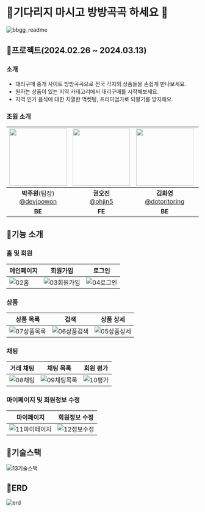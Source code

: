 # 🤝기다리지 마시고 방방곡곡 하세요 🤝
![bbgg_readme](https://github.com/devjoowon/BangBangGokGok/assets/124244074/0cee1210-ec30-472b-a9c0-7f4b8d9b5e48)

## 📌프로젝트(2024.02.26 ~ 2024.03.13)
### 소개
- 대리구매 중개 사이트 방방곡곡으로 전국 각지의 상품들을 손쉽게 만나보세요.
- 원하는 상품이 있는 지역 카테고리에서 대리구매를 시작해보세요.
- 지역 인기 음식에 대한 치열한 먹켓팅, 프리미엄가로 되팔기를 방지해요.

### 조원 소개
|<img src="https://avatars.githubusercontent.com/u/124244074?v=4" width="150" height="150"/>|<img src="https://avatars.githubusercontent.com/u/116572564?v=4" width="150" height="150"/>|<img src="https://avatars.githubusercontent.com/u/108084021?v=4" width="150" height="150"/>|<img src="https://avatars.githubusercontent.com/u/154948846?v=4" width="150" height="150"/>|
|:-:|:-:|:-:|:-:|
|**박주원**(팀장)<br/>[@devjoowon](https://github.com/devjoowon)|**권오진**<br/>[@ohjin5](https://github.com/ohjin5)|**김화영**<br/>[@dotoritoring](https://github.com/dotoritoring)|**신동원**<br/>[@eastorigin](https://github.com/eastorigin)|
|**BE**|**FE**|**BE**|**FE**|

## 📌기능 소개
### 홈 및 회원
|메인페이지|회원가입|로그인|
|------|---|---|
|![02홈](https://github.com/devjoowon/BangBangGokGok/assets/124244074/f9e26c54-640f-4db2-bb61-46a7f7e3690b)|![03회원가입](https://github.com/devjoowon/BangBangGokGok/assets/124244074/6c754fe5-bc20-48f5-9bf0-6d2e1f5b3913)|![04로그인](https://github.com/devjoowon/BangBangGokGok/assets/124244074/d49ce486-2cbe-4473-822a-45cec483b623)|

### 상품
|상품 목록|검색|상품 상세|
|------|---|---|
|![07상품목록](https://github.com/devjoowon/BangBangGokGok/assets/124244074/3481b766-2d45-44d5-99b2-a0d8f54dc80a)|![06상품검색](https://github.com/devjoowon/BangBangGokGok/assets/124244074/e1e93585-be6f-46f8-80cc-e4cf1074c25b)|![05상품상세](https://github.com/devjoowon/BangBangGokGok/assets/124244074/0c53bdb9-ba5b-486d-bf0a-ba6925e4b9f2)|

### 채팅
|거래 채팅|채팅 목록|회원 평가|
|------|---|---|
|![08채팅](https://github.com/devjoowon/BangBangGokGok/assets/124244074/94842fd6-79e8-4289-91bc-edb8b870aff7)|![09채팅목록](https://github.com/dotoritoring/BangBangGokGok/assets/108084021/a0bd4bc3-a0a7-4551-900a-446b22c71362)|![10평가](https://github.com/devjoowon/BangBangGokGok/assets/124244074/7252bbc5-8a99-40d0-97bb-1635861c5810)|


### 마이페이지 및 회원정보 수정
|마이페이지|회원정보 수정|
|------|---|
|![11마이페이지](https://github.com/devjoowon/BangBangGokGok/assets/124244074/925c0383-2994-48aa-b3c5-f4def8b088ae)|![12정보수정](https://github.com/devjoowon/BangBangGokGok/assets/124244074/2157c423-2e39-47ac-9a26-4bb3e3e4c677)|

## 📌기술스택
![13기술스택](https://github.com/devjoowon/BangBangGokGok/assets/124244074/17400659-3804-4f09-ba76-e2ee40e746ad)

## 📌ERD
![erd](https://github.com/devjoowon/BangBangGokGok/assets/124244074/1d563878-cd81-4083-ab05-158731178bfe)
